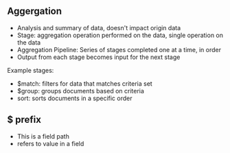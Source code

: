 ## Aggergation

-   Analysis and summary of data, doesn't impact origin data
-   Stage: aggregation operation performed on the data, single operation on the
    data
-   Aggregation Pipeline: Series of stages completed one at a time, in order
-   Output from each stage becomes input for the next stage

Example stages:

-   $match: filters for data that matches criteria set
-   $group: groups documents based on criteria
-   sort: sorts documents in a specific order

## $ prefix

-   This is a field path
-   refers to value in a field
